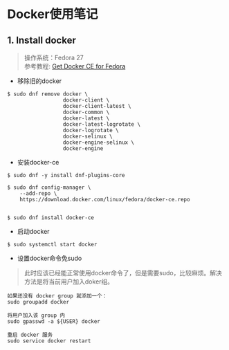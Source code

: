 # Docker使用笔记 #
## 1. Install docker ##
>操作系统：Fedora 27  
参考教程: [Get Docker CE for Fedora](https://docs.docker.com/install/linux/docker-ce/fedora/)  

+ 移除旧的docker
```
$ sudo dnf remove docker \
                  docker-client \
                  docker-client-latest \
                  docker-common \
                  docker-latest \
                  docker-latest-logrotate \
                  docker-logrotate \
                  docker-selinux \
                  docker-engine-selinux \
                  docker-engine
```
+ 安装docker-ce
```
$ sudo dnf -y install dnf-plugins-core

$ sudo dnf config-manager \
    --add-repo \
    https://download.docker.com/linux/fedora/docker-ce.repo


$ sudo dnf install docker-ce
```
+ 启动docker
```
$ sudo systemctl start docker
```
+ 设置docker命令免sudo
>此时应该已经能正常使用docker命令了，但是需要sudo，比较麻烦。解决方法是将当前用户加入doker组。

```
如果还没有 docker group 就添加一个：
sudo groupadd docker

将用户加入该 group 内
sudo gpasswd -a ${USER} docker

重启 docker 服务
sudo service docker restart
```
